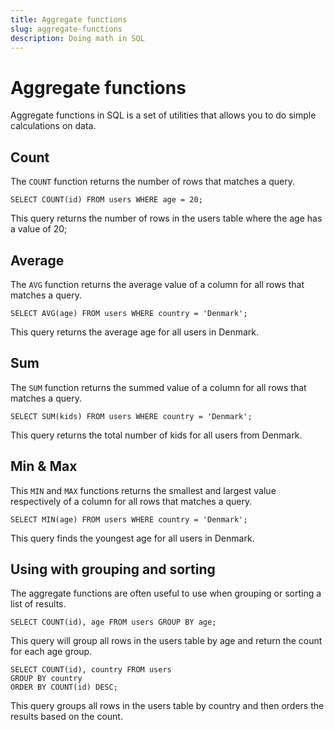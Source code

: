 ```yaml
---
title: Aggregate functions
slug: aggregate-functions
description: Doing math in SQL
---
```


# Aggregate functions

Aggregate functions in SQL is a set of utilities that allows you to do simple calculations on data.

## Count

The `COUNT` function returns the number of rows that matches a query.

```
SELECT COUNT(id) FROM users WHERE age = 20;
```

This query returns the number of rows in the users table where the age has a value of 20;

## Average

The `AVG` function returns the average value of a column for all rows that matches a query.

```
SELECT AVG(age) FROM users WHERE country = 'Denmark';
```

This query returns the average age for all users in Denmark.

## Sum

The `SUM` function returns the summed value of a column for all rows that matches a query.

```
SELECT SUM(kids) FROM users WHERE country = 'Denmark';
```

This query returns the total number of kids for all users from Denmark.

## Min & Max

This `MIN` and `MAX` functions returns the smallest and largest value respectively of a column for all rows that matches a query.

```
SELECT MIN(age) FROM users WHERE country = 'Denmark';
```

This query finds the youngest age for all users in Denmark.

## Using with grouping and sorting

The aggregate functions are often useful to use when grouping or sorting a list of results.

```
SELECT COUNT(id), age FROM users GROUP BY age;
```

This query will group all rows in the users table by age and return the count for each age group.

```
SELECT COUNT(id), country FROM users
GROUP BY country
ORDER BY COUNT(id) DESC;
```

This query groups all rows in the users table by country and then orders the results based on the count.
